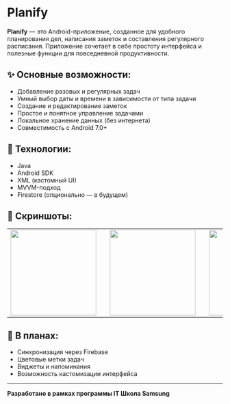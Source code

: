 # Planify

**Planify** — это Android-приложение, созданное для удобного планирования дел, написания заметок и составления регулярного расписания. Приложение сочетает в себе простоту интерфейса и полезные функции для повседневной продуктивности.

## ✨ Основные возможности:
- Добавление разовых и регулярных задач
- Умный выбор даты и времени в зависимости от типа задачи
- Создание и редактирование заметок
- Простое и понятное управление задачами
- Локальное хранение данных (без интернета)
- Совместимость с Android 7.0+

## 🔧 Технологии:
- Java
- Android SDK
- XML (кастомный UI)
- MVVM-подход
- Firestore (опционально — в будущем)


## 📱 Скриншоты:

<table>
  <tr>
    <td><img src="https://github.com/user-attachments/assets/3bb0718a-f970-4884-a809-1bec7a885427" width="200"/></td>
    <td width="10"></td>
    <td><img src="https://github.com/user-attachments/assets/c7d214c3-2f2a-4e3b-8bd8-204333383854" width="200"/></td>
    <td width="10"></td>
    <td><img src="https://github.com/user-attachments/assets/5143a49a-ee5b-41d2-bec1-95d491da2e76" width="200"/></td>
  </tr>
</table>







## 🚀 В планах:
- Синхронизация через Firebase
- Цветовые метки задач
- Виджеты и напоминания
- Возможность кастомизации интерфейса

---

**Разработано в рамках программы IT Школа Samsung**
